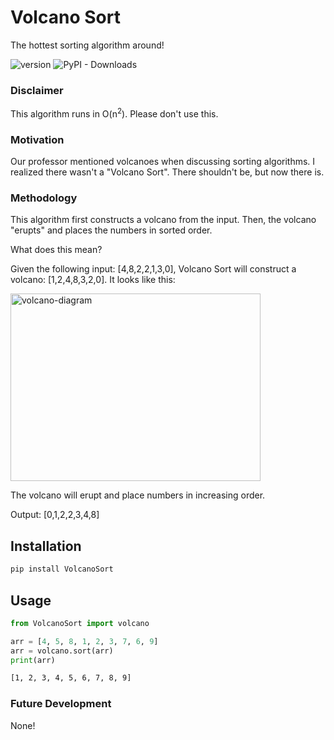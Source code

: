 # Volcano Sort
The hottest sorting algorithm around!

![version](https://img.shields.io/badge/version-1.0.4-blue)
![PyPI - Downloads](https://img.shields.io/pypi/dw/VolcanoSort?label=pypi%20Installs)

### Disclaimer
This algorithm runs in O(n<sup>2</sup>). Please don't use this.

### Motivation
Our professor mentioned volcanoes when discussing sorting algorithms. I realized there wasn't a "Volcano Sort". There shouldn't be, but now there is.

### Methodology
This algorithm first constructs a volcano from the input. Then, the volcano "erupts" and places the numbers in sorted order. 

What does this mean?

Given the following input: [4,8,2,2,1,3,0], Volcano Sort will construct a volcano: [1,2,4,8,3,2,0]. It looks like this:

<img src="https://i.ibb.co/Kjp4ZwT/volcano-diagram.jpg" alt="volcano-diagram" width="400" height="300" border="0">

The volcano will erupt and place numbers in increasing order. 

Output: [0,1,2,2,3,4,8]

## Installation
```bash
pip install VolcanoSort
```

## Usage
```python
from VolcanoSort import volcano

arr = [4, 5, 8, 1, 2, 3, 7, 6, 9]
arr = volcano.sort(arr)
print(arr)
```
```bash
[1, 2, 3, 4, 5, 6, 7, 8, 9]
```


### Future Development
None!
